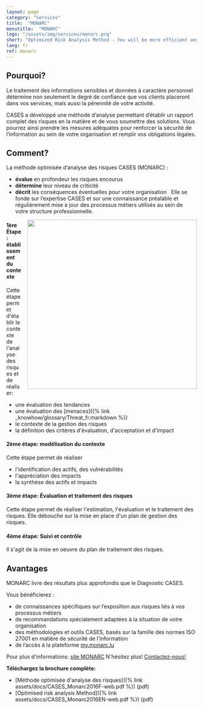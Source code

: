 ```yaml
---
layout: page
category: "Services"
title:  "MONARC"
menutitle:  "MONARC"
logo: "/assets/img/services/monarc.png"
short: "Optimized Risk Analysis Method - You will be more efficient and complete!"
lang: fr
ref: monarc
---
```

## Pourquoi?

Le traitement des informations sensibles et données à caractère personnel détermine non seulement le degré de confiance que vos clients placeront dans vos services, mais aussi la pérennité de votre activité.

CASES a développé une méthode d’analyse permettant d’établir un rapport complet des risques en la matière et de vous soumettre des solutions. Vous pourrez ainsi prendre les mesures adéquates pour renforcer la sécurité de l’information au sein de votre organisation et remplir vos obligations légales.

## Comment?
La méthode optimisée d’analyse des risques CASES (MONARC) :

* **évalue** en profondeur les risques encourus
* **détermine** leur niveau de criticité
* **décrit** les conséquences éventuelles pour votre organisation
 
Elle se fonde sur l’expertise CASES et sur une connaissance préalable et régulièrement mise à jour
des processus métiers utilisés au sein de votre structure professionnelle.

<img class="img-border" src="{{ 'assets/img/services/monarccircle.jpg' | relative_url }}" style="float:right; width:448px; margin-left: 15px;" />

#### 1ère Étape: établissement du contexte
Cette étape permet d'établir le contexte de l'analyse des risques et de réaliser:

* une évaluation des tendances
* une évaluation des [menaces]({% link _knowhow/glossary/Threat_fr.markdown %})
* le contexte de la gestion des risques
* la définition des critères d'évaluation, d'acceptation et d'impact

#### 2ème étape: modélisation du contexte
Cette étape permet de réaliser

* l'identification des actifs, des vulnérabilités
* l'appréciation des impacts
* la synthèse des actifs et impacts

#### 3ème étape: Évaluation et traitement des risques
Cette étape permet de réaliser l'estimation, l'évaluation et le traitement des risques. Elle débouche sur la mise en place d'un plan de gestion des risques.

#### 4ème étape: Suivi et contrôle
Il s'agit de la mise en oeuvre du plan de traitement des risques.

## Avantages
MONARC livre des résultats plus approfondis que le Diagnostic CASES.

Vous bénéficierez :

* de connaissances spécifiques sur l’exposition aux risques liés à vos processus métiers
* de recommandations spécialement adaptées à la situation de votre organisation
* des méthodologies et outils CASES, basés sur la famille des normes ISO 27001 en matière de sécurité de l’information
* de l’accès à la plateforme [my.monarc.lu](https://my.monarc.lu)

Pour plus d'informations: [site MONARC](https://www.monarc.lu) N'hésitez plus! [Contactez-nous!](mailto:services@cases.lu?subject=MONARC)

**Téléchargez la brochure complète:**

* [Méthode optimisée d'analyse des risques]({% link assets/docs/CASES_Monarc2016F-web.pdf %}) (pdf)
* [Optimised risk analysis Method]({% link assets/docs/CASES_Monarc2016EN-web.pdf %}) (pdf)
